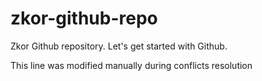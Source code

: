 # zkor-github-repo
Zkor Github repository. Let's get started with Github.

This line was modified manually during conflicts resolution
